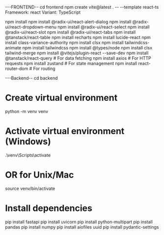 ---FRONTEND--
cd frontend
npm create vite@latest . -- --template react-ts
Framework: react
Variant: TypeScript

npm install
npm install @radix-ui/react-alert-dialog
npm install @radix-ui/react-dropdown-menu
npm install @radix-ui/react-select
npm install @radix-ui/react-slot
npm install @radix-ui/react-tabs
npm install @tanstack/react-table
npm install recharts
npm install lucide-react
npm install class-variance-authority
npm install clsx
npm install tailwindcss-animate
npm install tailwindcss
npm install @types/node
npm install clsx tailwind-merge
npm install @vitejs/plugin-react --save-dev
npm install @tanstack/react-query # For data fetching
npm install axios # For HTTP requests
npm install zustand # For state management
npm install react-router-dom # For routing

---Backend--
cd backend

# Create virtual environment

python -m venv venv

# Activate virtual environment (Windows)

.\venv\Scripts\activate

# OR for Unix/Mac

source venv/bin/activate

# Install dependencies

pip install fastapi
pip install uvicorn
pip install python-multipart
pip install pandas
pip install numpy
pip install aiofiles uuid
pip install pydantic-settings
